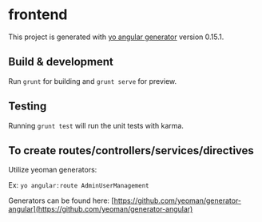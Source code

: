 # frontend

This project is generated with [yo angular generator](https://github.com/yeoman/generator-angular)
version 0.15.1.

## Build & development

Run `grunt` for building and `grunt serve` for preview.

## Testing

Running `grunt test` will run the unit tests with karma.

## To create routes/controllers/services/directives

Utilize yeoman generators:

Ex:
`yo angular:route AdminUserManagement`

Generators can be found here:
  [https://github.com/yeoman/generator-angular](https://github.com/yeoman/generator-angular)
